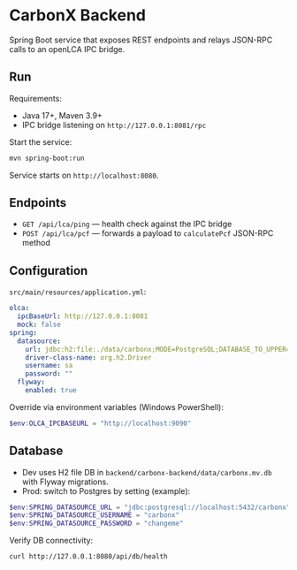 CarbonX Backend
================

Spring Boot service that exposes REST endpoints and relays JSON-RPC calls to an openLCA IPC bridge.

Run
---

Requirements:

- Java 17+, Maven 3.9+
- IPC bridge listening on `http://127.0.0.1:8081/rpc`

Start the service:

```bash
mvn spring-boot:run
```

Service starts on `http://localhost:8080`.

Endpoints
---------

- `GET /api/lca/ping` — health check against the IPC bridge
- `POST /api/lca/pcf` — forwards a payload to `calculatePcf` JSON-RPC method

Configuration
-------------

`src/main/resources/application.yml`:

```yaml
olca:
  ipcBaseUrl: http://127.0.0.1:8081
  mock: false
spring:
  datasource:
    url: jdbc:h2:file:./data/carbonx;MODE=PostgreSQL;DATABASE_TO_UPPER=false
    driver-class-name: org.h2.Driver
    username: sa
    password: ""
  flyway:
    enabled: true
```

Override via environment variables (Windows PowerShell):

```powershell
$env:OLCA_IPCBASEURL = "http://localhost:9090"
```

Database
--------
- Dev uses H2 file DB in `backend/carbonx-backend/data/carbonx.mv.db` with Flyway migrations.
- Prod: switch to Postgres by setting (example):

```powershell
$env:SPRING_DATASOURCE_URL = "jdbc:postgresql://localhost:5432/carbonx"
$env:SPRING_DATASOURCE_USERNAME = "carbonx"
$env:SPRING_DATASOURCE_PASSWORD = "changeme"
```

Verify DB connectivity:

```bash
curl http://127.0.0.1:8080/api/db/health
```


